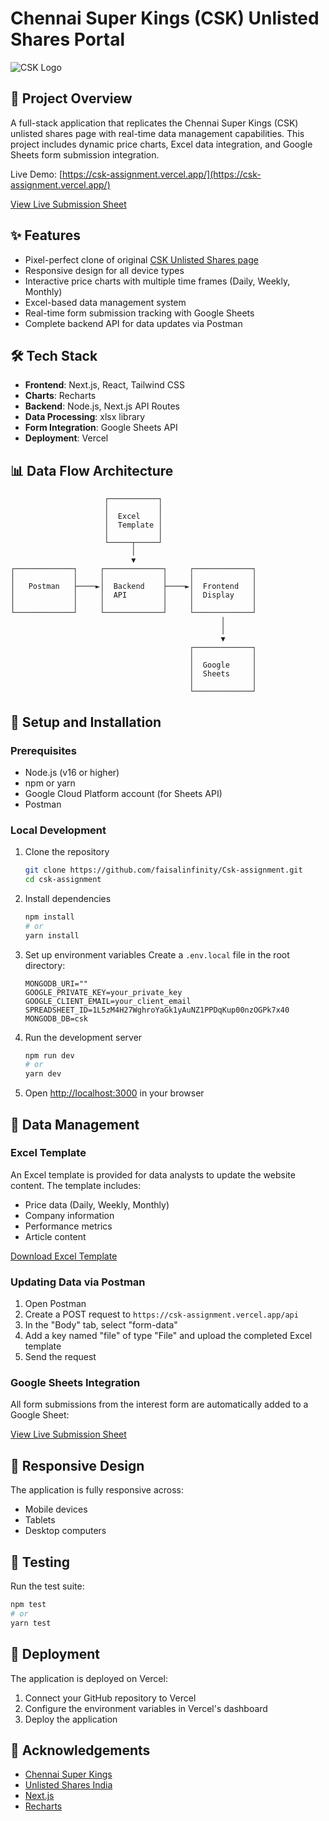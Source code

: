 # Chennai Super Kings (CSK) Unlisted Shares Portal

![CSK Logo](https://cdn.prod.website-files.com/66dad9c594a45d74898a5fc6/66e9a5d287ad4d164a1788ae_70521baac89be4d4cb2f223bbf67c974%20(1).avif)

## 🏏 Project Overview

A full-stack application that replicates the Chennai Super Kings (CSK) unlisted shares page with real-time data management capabilities. This project includes dynamic price charts, Excel data integration, and Google Sheets form submission integration.

Live Demo: [https://csk-assignment.vercel.app/](https://csk-assignment.vercel.app/)

[View Live Submission Sheet](https://docs.google.com/spreadsheets/d/1L5zM4H27WghroYaGk1yAuNZ1PPDqKup00nzOGPk7x40/edit?gid=0#gid=0)

## ✨ Features

- Pixel-perfect clone of original [CSK Unlisted Shares page](https://www.unlistedsharesindia.com/chennai-super-kings-csk-unlisted-shares)
- Responsive design for all device types
- Interactive price charts with multiple time frames (Daily, Weekly, Monthly)
- Excel-based data management system
- Real-time form submission tracking with Google Sheets
- Complete backend API for data updates via Postman

## 🛠️ Tech Stack

- **Frontend**: Next.js, React, Tailwind CSS
- **Charts**: Recharts
- **Backend**: Node.js, Next.js API Routes
- **Data Processing**: xlsx library
- **Form Integration**: Google Sheets API
- **Deployment**: Vercel

## 📊 Data Flow Architecture

```
                     ┌───────────┐
                     │           │
                     │  Excel    │
                     │  Template │
                     │           │
                     └─────┬─────┘
                           │
                           ▼
┌─────────────┐     ┌─────────────┐     ┌─────────────┐
│             │     │             │     │             │
│   Postman   ├────►│  Backend    ├────►│  Frontend   │
│             │     │  API        │     │  Display    │
│             │     │             │     │             │
└─────────────┘     └─────────────┘     └─────────────┘
                                               │
                                               │
                                               ▼
                                        ┌─────────────┐
                                        │             │
                                        │  Google     │
                                        │  Sheets     │
                                        │             │
                                        └─────────────┘
```

## 🚀 Setup and Installation

### Prerequisites

- Node.js (v16 or higher)
- npm or yarn
- Google Cloud Platform account (for Sheets API)
- Postman

### Local Development

1. Clone the repository
   ```bash
   git clone https://github.com/faisalinfinity/Csk-assignment.git
   cd csk-assignment
   ```

2. Install dependencies
   ```bash
   npm install
   # or
   yarn install
   ```

3. Set up environment variables
   Create a `.env.local` file in the root directory:
   ```
   MONGODB_URI=""
   GOOGLE_PRIVATE_KEY=your_private_key
   GOOGLE_CLIENT_EMAIL=your_client_email
   SPREADSHEET_ID=1L5zM4H27WghroYaGk1yAuNZ1PPDqKup00nzOGPk7x40
   MONGODB_DB=csk
   ```

4. Run the development server
   ```bash
   npm run dev
   # or
   yarn dev
   ```

5. Open [http://localhost:3000](http://localhost:3000) in your browser


## 🔄 Data Management

### Excel Template

An Excel template is provided for data analysts to update the website content. The template includes:

- Price data (Daily, Weekly, Monthly)
- Company information
- Performance metrics
- Article content

[Download Excel Template](https://docs.google.com/spreadsheets/d/1FiS1AhwNE8fxBFqmaYcWTppao6Mk-FYc/edit?usp=sharing&ouid=103478198087354213159&rtpof=true&sd=true)

### Updating Data via Postman

1. Open Postman
2. Create a POST request to `https://csk-assignment.vercel.app/api`
3. In the "Body" tab, select "form-data"
4. Add a key named "file" of type "File" and upload the completed Excel template
5. Send the request



### Google Sheets Integration

All form submissions from the interest form are automatically added to a Google Sheet:

[View Live Submission Sheet](https://docs.google.com/spreadsheets/d/1L5zM4H27WghroYaGk1yAuNZ1PPDqKup00nzOGPk7x40/edit?gid=0#gid=0)

## 📱 Responsive Design

The application is fully responsive across:
- Mobile devices
- Tablets
- Desktop computers

## 🧪 Testing

Run the test suite:

```bash
npm test
# or
yarn test
```

## 🚢 Deployment

The application is deployed on Vercel:

1. Connect your GitHub repository to Vercel
2. Configure the environment variables in Vercel's dashboard
3. Deploy the application




## 🙏 Acknowledgements

- [Chennai Super Kings](https://www.chennaisuperkings.com/)
- [Unlisted Shares India](https://www.unlistedsharesindia.com/)
- [Next.js](https://nextjs.org/)
- [Recharts](https://recharts.org/)